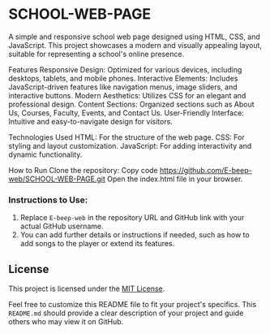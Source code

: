 # SCHOOL-WEB-PAGE
A simple and responsive school web page designed using HTML, CSS, and JavaScript. This project showcases a modern and visually appealing layout, suitable for representing a school's online presence.

Features
Responsive Design: Optimized for various devices, including desktops, tablets, and mobile phones.
Interactive Elements: Includes JavaScript-driven features like navigation menus, image sliders, and interactive buttons.
Modern Aesthetics: Utilizes CSS for an elegant and professional design.
Content Sections: Organized sections such as About Us, Courses, Faculty, Events, and Contact Us.
User-Friendly Interface: Intuitive and easy-to-navigate design for visitors.


Technologies Used
HTML: For the structure of the web page.
CSS: For styling and layout customization.
JavaScript: For adding interactivity and dynamic functionality.


How to Run
Clone the repository:
Copy code
https://github.com/E-beep-web/SCHOOL-WEB-PAGE.git
Open the index.html file in your browser.

### Instructions to Use:
1. Replace `E-beep-web` in the repository URL and GitHub link with your actual GitHub username.
2. You can add further details or instructions if needed, such as how to add songs to the player or extend its features.


## License
This project is licensed under the [MIT License](LICENSE).

Feel free to customize this README file to fit your project's specifics.
This `README.md` should provide a clear description of your project and guide others who may view it on GitHub.

